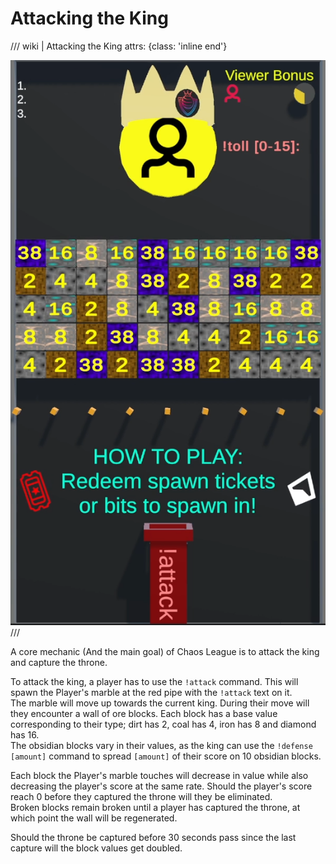 # Attacking the King

/// wiki | Attacking the King
    attrs: {class: 'inline end'}

![attack](../assets/images/throne.png)
///

A core mechanic (And the main goal) of Chaos League is to attack the king and capture the throne.

To attack the king, a player has to use the `!attack` command. This will spawn the Player's marble at the red pipe with the `!attack` text on it.  
The marble will move up towards the current king. During their move will they encounter a wall of ore blocks. Each block has a base value corresponding to their type; dirt has 2, coal has 4, iron has 8 and diamond has 16.  
The obsidian blocks vary in their values, as the king can use the `!defense [amount]` command to spread `[amount]` of their score on 10 obsidian blocks.

Each block the Player's marble touches will decrease in value while also decreasing the player's score at the same rate. Should the player's score reach 0 before they captured the throne will they be eliminated.  
Broken blocks remain broken until a player has captured the throne, at which point the wall will be regenerated.

Should the throne be captured before 30 seconds pass since the last capture will the block values get doubled.